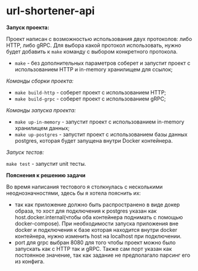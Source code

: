 # url-shortener-api


**Запуск проекта:**

Проект написан с возможностью использования двух протоколов: либо HTTP, либо gRPC. 
Для выбора какой протокол использовать, нужно будет добавить к `make` команду с выбором конкретного протокола.

 - `make` - без дополнительных параметров соберет и запустит проект с использованием HTTP и in-memory хранилищем для ссылок;


*Команды сборки проекта:*

 - `make build-http` - соберет проект с использованием HTTP;
 - `make build-grpc` - соберет проект с использованием gRPC;

*Команды запуска проекта:*

- `make up-in-memory` - запустит проект с использованием in-memory хранилищем данных;
- `make up-postgres` - запустит проект с использованием базы данных postgres, которая будет запущена внутри Docker контейнера.

*Запуск тестов:*

`make test` - запустит unit тесты.


**Пояснения к решению задачи**

Во время написания тестового я столкнулась с несколькими неоднозначностями, здесь бы я хотела пояснить их:

- так как приложение должно быть распространено в виде докер образа,
то хост для подключения к postgres указан как host.docker.internal(чтобы оба
контейнера поднимать с помощью docker-compose). При необходимости запуска приложения вне docker и подключения к базе которая находится внутри docker контейнера, нужно изменить host на localhost при подключении.
- port для grpc выбран 8080 для того чтобы проект можно было запускать как с HTTP так и gRPC. Также сам порт указан как постоянное значение, так как задание не предполагало парсинг его из конфига.
